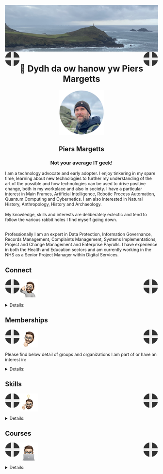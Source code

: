 <img align="center" src="/images/image.jpeg">
<img align="left" src="/images/Flag - St Piran.svg" width="48"><img align="right" src="/images/Flag - St Piran.svg" width="48"> <h1 align="center">👋 Dydh da ow hanow yw Piers Margetts</h1> 
<p align="center">
<img src="/images/PM Circle.png" width="150"></p>
<h2 align="center">Piers Margetts<br>
<h3 align="center">Not your average IT geek!</h3>        
I am a technology advocate and early adopter. I enjoy tinkering in my spare time, learning about new technologies to further my understanding of the art of the possible and how technologies can be used to drive positive change, both in my workplace and also in society. I have a particular interest in Main Frames, Artificial Intelligence, Robotic Process Automation, Quantum Computing and Cybernetics. I am also interested in Natural History, Anthropology, History and Archaeology.  <br><br>
My knowledge, skills and interests are deliberately eclectic and tend to follow the various rabbit holes I find myself going down. <br><br>

Professionally I am an expert in Data Protection, Information Governance, Records Management, Complaints Management, Systems Implementations, Project and Change Management and Enterprise Payrolls. I have experience in both the Health and Education sectors and am currently working in the NHS as a Senior Project Manager within Digital Services.

</p>


## Connect
<img align="left" src="/images/Flag - St Piran.svg" width="48"><img align="right" src="/images/Flag - St Piran.svg" width="48"> <img height="60" src="/images/connect-sticker.png">

<details>

<summary>Details:</summary>

</details>

## Memberships
<img align="left" src="/images/Flag - St Piran.svg" width="48"><img align="right" src="/images/Flag - St Piran.svg" width="48"> <img height="60" align="center" src="/images/thoughtful-sticker.png">

Please find below detail of groups and organizations I am part of or have an interest in:
<details>

<summary>Details:</summary>

[Royal Society of Arts](https://www.thersa.org/) (RSA)
<br>
[Royal Institution](https://www.rigb.org/) (Ri)
<br>
[Royal Society of Literature](https://rsliterature.org/) (RSL)
<br>
[Institute of Continuing Professional Development](https://www.cpdinstitute.org/) (iCPD)
<br>
[British Computer Society]( https://www.bcs.org/) (BCS)
<br>
[International Db2 Users Group](https://www.idug.org/home) (IDUG)
<br>
[Human Creator Alliance](https://humancreatoralliance.org/) (HCA)
<br>
[Cybernetics Society](https://cybsoc.org/)(CybS)
<br>
[Rexx Language Association](https://www.rexxla.org/) (RexxLA)
</details>

## Skills
<img align="left" src="/images/Flag - St Piran.svg" width="48"><img align="right" src="/images/Flag - St Piran.svg" width="48"> <img height="60" align="center" src="/images/ideas-sticker.png">

<details>

<summary>Details:</summary>

</details>


## Courses
<img align="left" src="/images/Flag - St Piran.svg" width="48"><img align="right" src="/images/Flag - St Piran.svg" width="48">
<img height="60" align="center" src="/images/skills-sticker.png">

<details>

<summary>Details:</summary>
<br>

### Coursera
To view my Coursera profile and acheivements please click [here](https://www.coursera.org/learner/piers-margetts)
<br>

### OpenLearn
To view my Open University OpenLearn profile and acheivements please click [here](https://www.open.edu/openlearn/profiles/zv599976)
<br>

### Credly Badges
To see all my Credly badges please click [here](https://www.credly.com/users/piers-margetts/badges)
<br>
<br>
My most recent badges:
<br>
<br>
<!--START_SECTION:badges-->
[![Web Development with HTML, CSS, JavaScript Essentials](https://images.credly.com/size/110x110/images/2d1797d5-1de7-4778-8975-9e5c6ec73a1a/image.png)](http://www.credly.com/badges/0ba6faca-7b1c-4313-b3c9-cca83473af8a "Web Development with HTML, CSS, JavaScript Essentials")
[![Vector Database Essentials: Setup, Configuration and Operations](https://images.credly.com/size/110x110/images/43cdb260-3a84-4c59-bc5a-41b2f646dbcf/image.png)](http://www.credly.com/badges/8f8c9a4a-38c6-4b4a-a36a-265cac8b8b51 "Vector Database Essentials: Setup, Configuration and Operations")
[![Cybersecurity Job Search, Resume, and Interview Prep](https://images.credly.com/size/110x110/images/a6525eb2-4761-4bdf-b9a0-d28219d5a8ae/image.png)](http://www.credly.com/badges/93106ab8-6682-4eb0-b600-26f6b359c1df "Cybersecurity Job Search, Resume, and Interview Prep")
[![Introduction to HTML, CSS, & JavaScript](https://images.credly.com/size/110x110/images/09490195-093b-4c9f-9f31-bdc434e66a23/Coursera_20Introduction_20to_20HTML_20CSS_20and_20JavaScript.png)](http://www.credly.com/badges/bf2530e6-6b99-439d-9099-9451105cbd6e "Introduction to HTML, CSS, & JavaScript")
[![How to Modernize Applications with IBM CICS](https://images.credly.com/size/110x110/images/f21ca8d2-d243-4a56-8480-02200d43ace8/image.png)](http://www.credly.com/badges/a89eebf7-15ac-4c26-8a7f-f70182729d13 "How to Modernize Applications with IBM CICS")
[![Generative AI and LLMs: Architecture and Data Preparation](https://images.credly.com/size/110x110/images/a9f5d0ac-5ee8-47a6-a9df-09468f26e401/image.png)](http://www.credly.com/badges/0da6b5dd-768e-4663-b4d9-479d52d3bf17 "Generative AI and LLMs: Architecture and Data Preparation")
[![LFC101: Inclusive Speaker Orientation](https://images.credly.com/size/110x110/images/16fbd343-192a-49ee-b9b9-de7bd1d4bf17/blob)](http://www.credly.com/badges/b7a0cef3-9bc1-430c-8081-666c7b274a71 "LFC101: Inclusive Speaker Orientation")
[![LFC102: Inclusive Open Source Community Orientation](https://images.credly.com/size/110x110/images/4c923ac7-3490-4198-8ee6-fa9d3eb99b0d/blob)](http://www.credly.com/badges/83a67e77-4032-46b5-83c3-5f2c8bd76813 "LFC102: Inclusive Open Source Community Orientation")
[![LFD134: WebAssembly Components - From Cloud to Edge](https://images.credly.com/size/110x110/images/da88c4ee-7962-42f9-bcdc-4485e509a629/blob)](http://www.credly.com/badges/abc2fe78-5950-4156-a000-f01187d2c8cf "LFD134: WebAssembly Components - From Cloud to Edge")
[![LFEL1010: XSS Exploits and Defenses](https://images.credly.com/size/110x110/images/4bed41e1-eab6-48e1-bc8f-00a44d331311/image.png)](http://www.credly.com/badges/da50a504-4b22-480a-aa75-f14b445a7d9a "LFEL1010: XSS Exploits and Defenses")
[![LFS148: Getting Started with OpenTelemetry](https://images.credly.com/size/110x110/images/a13653a5-3902-4eb9-96ca-790f6b535d4e/blob)](http://www.credly.com/badges/e98fc037-3049-4f4b-9c0c-5e9dc6b86d6f "LFS148: Getting Started with OpenTelemetry")
[![LFEL1016: Introduction to to the Common Domain Model (CDM)](https://images.credly.com/size/110x110/images/655c6902-8aab-46f5-a847-4ff00628c498/blob)](http://www.credly.com/badges/956d8aea-b076-40fb-97ea-0cf19f0c6b16 "LFEL1016: Introduction to to the Common Domain Model (CDM)")
[![LFS111: Open Source and the 5G Transition](https://images.credly.com/size/110x110/images/2a7254bb-1832-40aa-912a-7f85900f93ce/blob)](http://www.credly.com/badges/f4343071-89e9-4596-bd18-e3977d37b267 "LFS111: Open Source and the 5G Transition")
[![Generative AI Language Modeling with Transformers](https://images.credly.com/size/110x110/images/bc7582ae-95c6-4e92-a425-d355c65b7d10/image.png)](http://www.credly.com/badges/e943200a-b8a2-4f69-8a77-340bba73d0bf "Generative AI Language Modeling with Transformers")
[![Gen AI Engineering with Transformers & LLMs](https://images.credly.com/size/110x110/images/b68c708d-b0cb-47b5-86b9-44c8c94e997b/Coursera_20Gen_20AI_20Engineering_20with_20Transformers_20and_20LLMs.png)](http://www.credly.com/badges/ef2c4396-0da6-422f-b6d4-87b300c96ee6 "Gen AI Engineering with Transformers & LLMs")
[![Generative AI Advanced Fine-Tuning for LLMs](https://images.credly.com/size/110x110/images/e61e6ff9-3502-4d64-b726-64f932ffbf02/Coursera_20Generative_20AI_20Advanced_20Fine_20Tuning_20for_20LLMs.png)](http://www.credly.com/badges/9ed27bcb-1194-4a6b-9988-457f50e5ff8a "Generative AI Advanced Fine-Tuning for LLMs")
[![AI Agents Using RAG and LangChain](https://images.credly.com/size/110x110/images/bc1ee755-d8b5-4068-91fa-60a6e05f12dc/Coursera_20AI_20Agents_20Using_20RAG_20and_20LangChain.png)](http://www.credly.com/badges/384e874b-0fe8-4592-906e-58f152edbba5 "AI Agents Using RAG and LangChain")
[![IBM Cybersecurity Specialist Professional Certificate](https://images.credly.com/size/110x110/images/f8cfcc26-b9eb-4e10-a67d-7b6a9b7b1588/image.png)](http://www.credly.com/badges/1ed198e7-7c15-4f8c-9946-a3be43ffbd89 "IBM Cybersecurity Specialist Professional Certificate")
[![Gen AI for Business Leaders - Part 2](https://images.credly.com/size/110x110/images/25b1ace2-92ef-4ffe-aee0-776f4d258e9e/Gen_20AI_20for_20Business_20Leaders_20Part_202.png)](http://www.credly.com/badges/a9c827af-a332-44d8-b971-b9fee1b62cd3 "Gen AI for Business Leaders - Part 2")
[![Proofpoint Certified Phishing Specialist 2024](https://images.credly.com/size/110x110/images/56403b16-9a91-4cd5-919c-57f73642cbb2/blob)](http://www.credly.com/badges/e076c9e7-fe6c-44ac-b8aa-548af103b6a0 "Proofpoint Certified Phishing Specialist 2024")
[![IBM Cloud Advanced Architect Concepts v2](https://images.credly.com/size/110x110/images/b4236798-de71-4e08-a709-def51589c077/IBM_20Cloud_20Advanced_20Architect_20Concepts_20V2.png)](http://www.credly.com/badges/abbe6091-613b-4d41-bde9-91ea2be8a86b "IBM Cloud Advanced Architect Concepts v2")
[![IBM watsonx.governance: Technical Essentials](https://images.credly.com/size/110x110/images/20ae06b0-32a3-422a-a59f-70f67f9123fe/IBM_20watsonx_20governance_20Technical_20Essentials.png)](http://www.credly.com/badges/47650035-6c3d-416d-887c-aa45e15ca331 "IBM watsonx.governance: Technical Essentials")
[![Credly Top Legacy Badge Earner](https://images.credly.com/size/110x110/images/3cfeed0f-fbfe-456e-ae16-d2c866fb06e7/blob)](http://www.credly.com/badges/6e998bfa-b96c-4fef-b1a5-fb26bdeffacb "Credly Top Legacy Badge Earner")
[![Credly Top Badge Earner of 2024](https://images.credly.com/size/110x110/images/fab17a1a-d69a-43b3-a619-14c85f5afb90/blob)](http://www.credly.com/badges/528341d0-8602-4d41-929d-b48ee3d71204 "Credly Top Badge Earner of 2024")
[![Quantum Business Foundations](https://images.credly.com/size/110x110/images/f786ecd2-dce6-49d1-b7c6-6dcd832f8b14/image.png)](http://www.credly.com/badges/d11cb036-fff4-40ba-a825-0ab7737416f9 "Quantum Business Foundations")
[![Cloud native development with IBM Z and Cloud Modernization Stack Fundamentals](https://images.credly.com/size/110x110/images/d66e6add-54a5-4046-8ddf-045a21edd442/image.png)](http://www.credly.com/badges/e477f2c1-5930-44b5-b966-ed461e5165d0 "Cloud native development with IBM Z and Cloud Modernization Stack Fundamentals")
[![Generative AI for Human Resources Specialization](https://images.credly.com/size/110x110/images/b62e6769-90c4-46ee-9faf-6deb4576e358/Coursera_20Generative_20AI_20for_20Human_20Resources_20Specialization.png)](http://www.credly.com/badges/23a822fb-536d-4ac0-83c4-cf44e61f9bb8 "Generative AI for Human Resources Specialization")
[![IBM Shared Memory Communications Essentials](https://images.credly.com/size/110x110/images/cc91c8eb-3676-40d9-8a25-73f1574e4475/image.png)](http://www.credly.com/badges/0ef47b3e-baa4-448d-b94f-751b4a08c304 "IBM Shared Memory Communications Essentials")
[![Proofpoint Certified DLP Specialist 2024](https://images.credly.com/size/110x110/images/81aeae94-5a93-4e56-919c-d7f01876e138/blob)](http://www.credly.com/badges/0997690b-47db-4dd2-970d-d1bb036086bd "Proofpoint Certified DLP Specialist 2024")
[![Foundations of Cyber Threat Intelligence](https://images.credly.com/size/110x110/images/5a77473d-f363-4cb2-9e93-4ca4de1f3bd2/image.png)](http://www.credly.com/badges/648eaedb-5ba1-4a33-8167-6e31bc796074 "Foundations of Cyber Threat Intelligence")
[![Agentless Threat Emulation with AttackIQ Flex v2](https://images.credly.com/size/110x110/images/4c5f5e63-c7e2-434e-8f6f-a571c201f323/image.png)](http://www.credly.com/badges/eb9b004f-5073-433b-96d0-7812b706491d "Agentless Threat Emulation with AttackIQ Flex v2")
[![IBM Cloud Pak for Data 5.0: Technical Essentials](https://images.credly.com/size/110x110/images/a441e4eb-14d4-4374-9b6d-3900103d22b0/IBM_20Cloud_20Pak_20for_20Data_205_200_20Technical_20Essentials.png)](http://www.credly.com/badges/9d357b41-dd5d-4b7d-baad-6e9763165ffd "IBM Cloud Pak for Data 5.0: Technical Essentials")
[![IBM i Ready](https://images.credly.com/size/110x110/images/6e9cbcab-fa63-4935-8d6a-3d370d0c4827/IBM_20i_20Ready.png)](http://www.credly.com/badges/aec086cf-f889-42ef-b5e5-6c8eabbba54e "IBM i Ready")
[![Qiskit Global Summer School 2024 - Quantum Excellence](https://images.credly.com/size/110x110/images/d7c78aeb-2731-483f-ac65-06e349caba69/Qiskit_20Global_20Summer_20School_202024_20Quantum_20Excellence.png)](http://www.credly.com/badges/c649436d-959f-4a47-adc5-6355edf60bfc "Qiskit Global Summer School 2024 - Quantum Excellence")
[![IBM Z 101 Certificate](https://images.credly.com/size/110x110/images/22acc75c-8099-4403-a558-89478ae937cc/IBM_20Z_20101_20Professional_20Certificate.png)](http://www.credly.com/badges/5e9610dd-a1ed-439f-9cca-a3f387468541 "IBM Z 101 Certificate")
[![Cybersecurity Awareness - CAPC !](https://images.credly.com/size/110x110/images/712a773b-9acc-4bc8-90fa-6afdfc95da1e/image.png)](http://www.credly.com/badges/e8afa904-736e-45c8-8ad2-c0f0cf7e0f18 "Cybersecurity Awareness - CAPC !")
[![IBM API Connect 10 Developer](https://images.credly.com/size/110x110/images/ed5ebfb0-e88f-4f24-a1d9-0041dedc8ad0/image.png)](http://www.credly.com/badges/59460df9-9060-4cf8-8c57-fb22f6a8ae9d "IBM API Connect 10 Developer")
[![Variational Algorithm Design](https://images.credly.com/size/110x110/images/3ac1a6a1-ea8c-44ea-9eaf-03458d10b19f/image.png)](http://www.credly.com/badges/197f337c-0759-4816-98ed-78a003a18379 "Variational Algorithm Design")
[![IBM watsonx Orchestrate: Getting Started with Automation Builder](https://images.credly.com/size/110x110/images/953dc232-9669-4cf9-a8e3-c62cfd448c20/IBM_20watsonx_20Orchestrate_20Getting_20Started_20with_20Autom_20Builder.png)](http://www.credly.com/badges/efd42520-0005-4cd1-ab3f-b8d001399366 "IBM watsonx Orchestrate: Getting Started with Automation Builder")
[![IBM Z and LinuxONE Community Contributor - 2024 (Level 1)](https://images.credly.com/size/110x110/images/4c08376f-bed0-4af8-a7b9-4435f54b692c/image.png)](http://www.credly.com/badges/d7db5945-dba5-444e-8d79-657c43a87c4f "IBM Z and LinuxONE Community Contributor - 2024 (Level 1)")
[![Databases and SQL for Data Science](https://images.credly.com/size/110x110/images/f2573aac-d21c-483d-acda-afaa366b4f51/image.png)](http://www.credly.com/badges/f44072fb-4fa3-4846-929e-8003370a0bf3 "Databases and SQL for Data Science")
[![Data Science Foundations](https://images.credly.com/size/110x110/images/921cd89b-d4be-4e95-a6b7-b9a2390131fa/image.png)](http://www.credly.com/badges/2ac71359-15f9-462c-b6c1-0618b6ebd2fe "Data Science Foundations")
[![Data Science Methodology](https://images.credly.com/size/110x110/images/46defa53-a922-47bd-94ea-b43488f5cd8a/Data_Science_Methodology_Foundational.png)](http://www.credly.com/badges/90afc2da-653f-4689-b6c0-c9c980bfa034 "Data Science Methodology")
[![Relational Database Administration Essentials](https://images.credly.com/size/110x110/images/e7192c75-33ae-4c79-890f-fcc6eb0dc653/image.png)](http://www.credly.com/badges/acdeef91-411f-4419-8424-f3cb39a640f2 "Relational Database Administration Essentials")
[![Cybersecurity Compliance Framework & System Administration](https://images.credly.com/size/110x110/images/f7fe89b7-3b7d-47ba-afdd-b5d33ea2fdf6/image.png)](http://www.credly.com/badges/2963b5fb-bf1a-4b59-a5ac-1e38f842bf68 "Cybersecurity Compliance Framework & System Administration")
[![Cybersecurity IT Fundamentals Specialization](https://images.credly.com/size/110x110/images/114ee3e0-902b-45df-b9d0-2f72a16386a8/IT_Fund_for_Cyber_Specialist.png)](http://www.credly.com/badges/a36b5b62-c306-47b6-ac9c-69a79830999f "Cybersecurity IT Fundamentals Specialization")
[![Git and GitHub Essentials](https://images.credly.com/size/110x110/images/9a0255eb-a47d-4f3a-9611-243bfe3eb9e4/image.png)](http://www.credly.com/badges/3173bd01-1c6a-4e82-8041-0678211be1d8 "Git and GitHub Essentials")
[![Maturing Threat-Informed Defense with M3TID](https://images.credly.com/size/110x110/images/a4087ac2-8347-47cd-bcb5-86a999929bfc/image.png)](http://www.credly.com/badges/4f8951a2-5411-4c34-98cf-8ae25f060dfb "Maturing Threat-Informed Defense with M3TID")
<!--END_SECTION:badges-->
</details>
